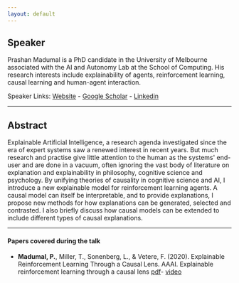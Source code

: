 ```yaml
---
layout: default
---
```

## Speaker

 Prashan Madumal is a PhD candidate in the University of Melbourne associated with the AI and Autonomy Lab at the School of Computing. His research interests include explainability of agents, reinforcement learning, causal learning and human-agent interaction.

Speaker Links: [Website](https://prashanm.com/) - [Google Scholar](https://scholar.google.com.au/citations?hl=en&pli=1&user=eT4CpUsAAAAJ) - [Linkedin](https://www.linkedin.com/in/prashan-madumal/?originalSubdomain=au)

---

## Abstract
Explainable Artificial Intelligence, a research agenda investigated since the era of expert systems saw a renewed interest in recent years. But much research and practise give little attention to the human as the systems' end-user and are done in a vacuum, often ignoring the vast body of literature on explanation and explainability in philosophy, cognitive science and psychology. By unifying theories of causality in cognitive science and AI, I introduce a new explainable model for reinforcement learning agents. A causal model can itself be interpretable, and to provide explanations, I propose new methods for how explanations can be generated, selected and contrasted. I also briefly discuss how causal models can be extended to include different types of causal explanations.

---

#### Papers covered during the talk
* **Madumal, P.**, Miller, T., Sonenberg, L., & Vetere, F. (2020). Explainable Reinforcement Learning Through a Causal Lens. AAAI. Explainable reinforcement learning through a causal lens [pdf](https://arxiv.org/abs/1905.10958)- [video](https://www.youtube.com/watch?v=zp1HGGVE3-M)
